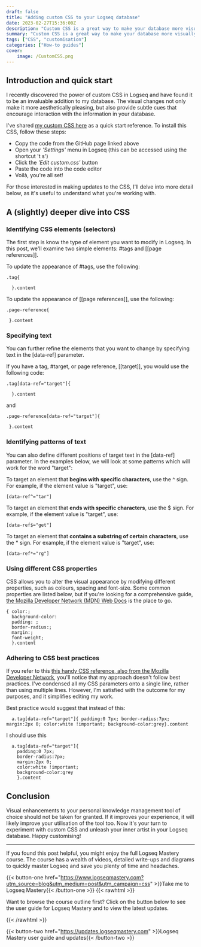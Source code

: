 ```yaml
---
draft: false
title: "Adding custom CSS to your Logseq database"
date: 2023-02-27T15:36:00Z
description: "Custom CSS is a great way to make your database more visually appealing. In this post I break down a simple way to implement CSS in your database."
summary: "Custom CSS is a great way to make your database more visually appealing. In this post I break down a simple way to implement CSS in your database."
tags: ["CSS", "customisation"]
categories: ["How-to guides"]
cover:
    image: /CustomCSS.png
---
```


## Introduction and quick start

I recently discovered the power of custom CSS in Logseq and have found it to be an invaluable addition to my database. The visual changes not only make it more aesthetically pleasing, but also provide subtle cues that encourage interaction with the information in your database. 

I've shared [my custom CSS here](https://github.com/dario-ds/logseq/blob/main/onestutteringmind.css) as a quick start reference. To install this CSS, follow these steps:

-   Copy the code from the GitHub page linked above
-   Open your _'Settings'_ menu in Logseq (this can be accessed using the shortcut 't s')
-   Click the _'Edit custom.css'_ button
-   Paste the code into the code editor
-   Voilà, you're all set!

For those interested in making updates to the CSS, I'll delve into more detail below, as it's useful to understand what you're working with.

## A (slightly) deeper dive into CSS

### Identifying CSS elements (selectors)

The first step is know the type of element you want to modify in Logseq. In this post, we'll examine two simple elements: #tags and [[page references]].

To update the appearance of #tags, use the following:
    
    .tag{

      }.content  
  
To update the appearance of [[page references]], use the following:
    
    .page-reference{

     }.content  

### Specifying text

You can further refine the elements that you want to change by specifying text in the [data-ref] parameter.

If you have a tag, #target, or page reference, [[target]], you would use the following code:

    .tag[data-ref="target"]{

      }.content  

and

    .page-reference[data-ref="target"]{

     }.content  

### Identifying patterns of text

You can also define different positions of target text in the [data-ref] parameter. In the examples below, we will look at some patterns which will work for the word "target":

To target an element that **begins with specific characters**, use the ^ sign. For example, if the element value is "target", use:

    [data-ref^="tar"]

To target an element that **ends with specific characters**, use the $ sign. For example, if the element value is "target", use:

    [data-ref$="get"]

To target an element that **contains a substring of certain characters**, use the * sign. For example, if the element value is "target", use:

    [data-ref*="rg"]

### Using different CSS properties

CSS allows you to alter the visual appearance by modifying different properties, such as colours, spacing and font-size. Some common properties are listed below, but if you're looking for a comprehensive guide, [the Mozilla Developer Network (MDN) Web Docs](https://developer.mozilla.org/en-US/docs/Web/CSS/Reference#index) is the place to go. 

    { color:; 
      background-color: 
      padding: ; 
      border-radius:; 
      margin:; 
      font-weight;
      }.content

### Adhering to CSS best practices

If you refer to this [this handy CSS reference, also from the Mozilla Developer Network](https://developer.mozilla.org/en-US/docs/MDN/Guidelines/Code_guidelines/CSS), you'll notice that my approach doesn't follow best practices. I've condensed all my CSS parameters onto a single line, rather than using multiple lines. However, I'm satisfied with the outcome for my purposes, and it simplifies editing my work.

Best practice would suggest that instead of this:

      a.tag[data-ref="target"]{ padding:0 7px; border-radius:7px; margin:2px 0; color:white !important; background-color:grey}.content

I should use this 

      a.tag[data-ref="target"]{ 
        padding:0 7px; 
        border-radius:7px; 
        margin:2px 0; 
        color:white !important; 
        background-color:grey
        }.content

## Conclusion

Visual enhancements to your personal knowledge management tool of choice should not be taken for granted. If it improves your experience, it will likely improve your utilisation of the tool too. Now it's your turn to experiment with custom CSS and unleash your inner artist in your Logseq database. Happy customising!

---

If you found this post helpful, you might enjoy the full Logseq Mastery course. The course has a wealth of videos, detailed write-ups and diagrams to quickly master Logseq and save you plenty of time and headaches.

{{< button-one href="https://www.logseqmastery.com?utm_source=blog&utm_medium=post&utm_campaign=css" >}}Take me to Logseq Mastery{{< /button-one >}}
{{< rawhtml >}}
  <p class="speshal-fancy-custom">
    Want to browse the course outline first? Click on the button below to see the user guide for Logseq Mastery and to view the latest updates.
  </p>
{{< /rawhtml >}}


{{< button-two href="https://updates.logseqmastery.com" >}}Logseq Mastery user guide and updates{{< /button-two >}}